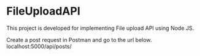 # FileUploadAPI
This project is developed for implementing File upload API using Node JS.


Create a post request in Postman and go to the url below.
localhost:5000/api/posts/
